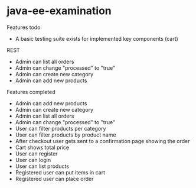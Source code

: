 # java-ee-examination

Features todo
- A basic testing suite exists for implemented key components (cart)

 REST
- Admin can list all orders
- Admin can change "processed" to "true"
- Admin can create new category
- Admin can add new products

Features completed
- Admin can add new products
- Admin can create new category
- Admin can list all orders
- Admin can change "processed" to "true"
- User can filter products per category
- User can filter products by product name
- After checkout user gets sent to a confirmation page showing the order
- Cart shows total price
- User can register
- User can login
- User can list products
- Registered user can put items in cart
- Registered user can place order

